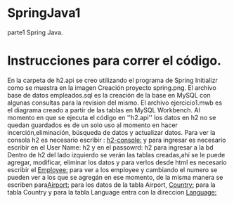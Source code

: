 # SpringJava1
parte1 Spring Java.
# Instrucciones para correr el código. 
En la carpeta de h2.api se creo utilizando el programa de Spring Initializr como se muestra en la imagen Creación proyecto spring.png.
El archivo base de datos empleados.sql es la creación de la base en MySQL con algunas consultas para la revision del mismo.
El archivo  ejercicio1.mwb es el diagrama creado a partir de las tablas en MySQL Workbench.
Al momento en que se ejecuta el código en ''h2.api'' los datos en h2 no se quedan guardados  es de un solo uso al momento en hacer incerción,eliminación, búsqueda de datos y actualizar datos.
Para ver la consola h2 es necesario escribir : [h2-console:](http://localhost:8080/h2-console/)  y para ingresar es necesario escribir en el User Name: h2 y en el passowrd: h2 para ingresar a la bd 
Dentro de h2 del lado izquierdo se verán las tablas creadas,ahí se le puede agregar, modificar, eliminar los datos y para verlos desde html es necesario escribir el [Employee:](http://localhost:8080/employee/1) para ver a los employee y cambiando el numero se pueden ver a los que se agregán en ese momento, de la misma manera se escriben para[Airport:]( http://localhost:8080/airport/1) para los datos de la tabla Airport, [Country:](http://localhost:8080/country/1) para la tabla Country y para la tabla Language entra con la direccion [Language:](http://localhost:8080/language/1)
